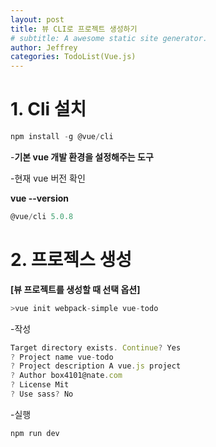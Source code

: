 ```yaml
---
layout: post
title: 뷰 CLI로 프로젝트 생성하기
# subtitle: A awesome static site generator.
author: Jeffrey
categories: TodoList(Vue.js)
---
```


# 1. Cli 설치

```jsx
npm install -g @vue/cli
```

-**기본 vue 개발 환경을 설정해주는 도구**

-현재 vue 버전 확인

**vue --version**

```jsx
@vue/cli 5.0.8
```

# 2. 프로젝스 생성

**[뷰 프로젝트를 생성할 때 선택 옵션]**

```jsx
>vue init webpack-simple vue-todo
```

-작성

```jsx
Target directory exists. Continue? Yes
? Project name vue-todo
? Project description A vue.js project
? Author box4101@nate.com
? License Mit
? Use sass? No
```

-실행

```jsx
npm run dev
```
